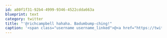 ```yaml
---
id: a80f1f31-92b4-4999-9346-4522cdda663a
blueprint: text
category: twitter
title: "'@richcampbell hahaha. Badumbump-ching!"
caption: '<span class="username username_linked">@<a href="https://twitter.com/richcampbell" title="Richard Campbell">richcampbell</a></span> hahaha. Badumbump-ching!'
---
```

